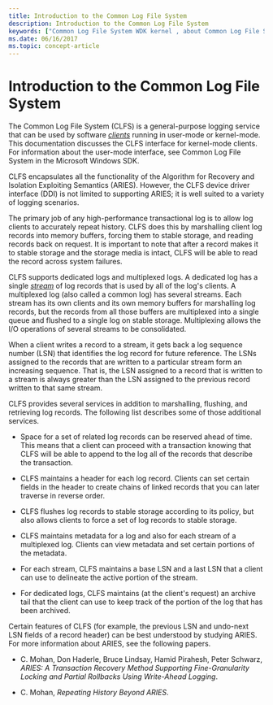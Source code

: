 ```yaml
---
title: Introduction to the Common Log File System
description: Introduction to the Common Log File System
keywords: ["Common Log File System WDK kernel , about Common Log File System", "CLFS WDK kernel , about Common Log File System", "logging service WDK CLFS", "Common Log File System WDK user-mode", "CLFS WDK user-mode", "logs WDK CLFS", "multiplexed logs WDK CLFS", "dedicated logs WDK CLFS", "log sequence numbers WDK CLFS", "LSNs WDK CLFS"]
ms.date: 06/16/2017
ms.topic: concept-article
---
```


# Introduction to the Common Log File System





The Common Log File System (CLFS) is a general-purpose logging service that can be used by software [*clients*](clfs-terminology.md#kernel-clfs-term-client) running in user-mode or kernel-mode. This documentation discusses the CLFS interface for kernel-mode clients. For information about the user-mode interface, see Common Log File System in the Microsoft Windows SDK.

CLFS encapsulates all the functionality of the Algorithm for Recovery and Isolation Exploiting Semantics (ARIES). However, the CLFS device driver interface (DDI) is not limited to supporting ARIES; it is well suited to a variety of logging scenarios.

The primary job of any high-performance transactional log is to allow log clients to accurately repeat history. CLFS does this by marshalling client log records into memory buffers, forcing them to stable storage, and reading records back on request. It is important to note that after a record makes it to stable storage and the storage media is intact, CLFS will be able to read the record across system failures.

CLFS supports dedicated logs and multiplexed logs. A dedicated log has a single [*stream*](clfs-terminology.md#kernel-clfs-term-stream) of log records that is used by all of the log's clients. A multiplexed log (also called a common log) has several streams. Each stream has its own clients and its own memory buffers for marshalling log records, but the records from all those buffers are multiplexed into a single queue and flushed to a single log on stable storage. Multiplexing allows the I/O operations of several streams to be consolidated.

When a client writes a record to a stream, it gets back a log sequence number (LSN) that identifies the log record for future reference. The LSNs assigned to the records that are written to a particular stream form an increasing sequence. That is, the LSN assigned to a record that is written to a stream is always greater than the LSN assigned to the previous record written to that same stream.

CLFS provides several services in addition to marshalling, flushing, and retrieving log records. The following list describes some of those additional services.

-   Space for a set of related log records can be reserved ahead of time. This means that a client can proceed with a transaction knowing that CLFS will be able to append to the log all of the records that describe the transaction.

-   CLFS maintains a header for each log record. Clients can set certain fields in the header to create chains of linked records that you can later traverse in reverse order.

-   CLFS flushes log records to stable storage according to its policy, but also allows clients to force a set of log records to stable storage.

-   CLFS maintains metadata for a log and also for each stream of a multiplexed log. Clients can view metadata and set certain portions of the metadata.

-   For each stream, CLFS maintains a base LSN and a last LSN that a client can use to delineate the active portion of the stream.

-   For dedicated logs, CLFS maintains (at the client's request) an archive tail that the client can use to keep track of the portion of the log that has been archived.

Certain features of CLFS (for example, the previous LSN and undo-next LSN fields of a record header) can be best understood by studying ARIES. For more information about ARIES, see the following papers.

-   C. Mohan, Don Haderle, Bruce Lindsay, Hamid Pirahesh, Peter Schwarz, *ARIES: A Transaction Recovery Method Supporting Fine-Granularity Locking and Partial Rollbacks Using Write-Ahead Logging*.

-   C. Mohan, *Repeating History Beyond ARIES*.

 

 




